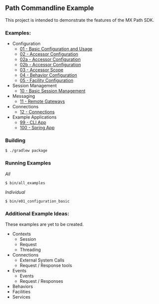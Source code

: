 ## Path Commandline Example

This project is intended to demonstrate the features of the MX Path SDK.

### Examples:

* Configuration
  * [01 - Basic Configuration and Usage](/src/main/java/path/e01_configuration_basic/README.md)
  * [02 - Accessor Configuration](/src/main/java/path/e02_configuration_accessor/README.md)
  * [02a - Accessor Configuration](/src/main/java/path/e02a_configuration_accessor/README.md)
  * [02b - Accessor Configuration](/src/main/java/path/e02b_configuration_accessor/README.md)
  * [03 - Accessor Scope](/src/main/java/path/e03_configuration_accessor_scope/README.md)
  * [04 - Behavior Configuration](/src/main/java/path/e04_configuration_behavior/README.md)
  * [05 - Facility Configuration](/src/main/java/path/e05_configuration_facilities/README.md)
* Session Management
  * [10 - Basic Session Management](/src/main/java/path/e10_session_management/README.md)
* Messaging
  * [11 - Remote Gateways](/src/main/java/path/e11_remote_gateways/README.md) 
* Connections
  * [12 - Connections](/src/main/java/path/e12_connections/README.md)
* Example Applications
  * [99 - CLI App](/src/main/java/path/e99_app)
  * [100 - Spring App](/src/main/java/path/e100_spring_app/README.md)

### Building

```shell
$ ./gradlew package
```

### Running Examples

_All_
```shell
$ bin/all_examples
```

_Individual_
```shell
$ bin/e01_configuration_basic
```

### Additional Example Ideas:

These examples are yet to be created.

* Contexts
  * Session
  * Request
  * Threading
* Connections
  * External System Calls
  * Request / Response tools
* Events
  * Events
  * Request / Responses
* Behaviors
* Facilities
* Services
